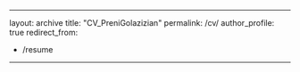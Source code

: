 
---
layout: archive
title: "CV_PreniGolazizian"
permalink: /cv/
author_profile: true
redirect_from:
  - /resume
---
